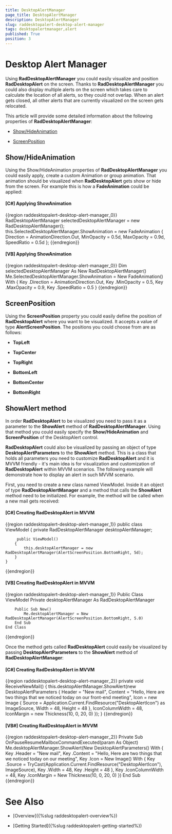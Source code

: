 ```yaml
---
title: DesktopAlertManager
page_title: DesktopAlertManager
description: DesktopAlertManager
slug: raddesktopalert-desktop-alert-manager
tags: desktopalertmanager,alert
published: True
position: 3
---
```


# Desktop Alert Manager

Using __RadDesktopAlertManager__ you could easily visualize and position __RadDesktopAlert__ on the screen. Thanks to __RadDesktopAlertManager__ you could also display multiple alerts on the screen which takes care to calculate the location of all alerts, so they could not overlap. When an alert gets closed, all other alerts that are currently visualized on the screen gets relocated.

This article will provide some detailed information about the following properties of __RadDesktopAlertManager__: 

* [Show/HideAnimation](#show/hideanimation)

* [ScreenPosition](#screenposition)

## Show/HideAnimation

Using the Show/HideAnimation properties of __RadDesktopAlertManager__ you could easily apply, create a custom Animation or group animation. That animation should be visualized when __RadDesktopAlert__ gets show or hide from the screen. For example this is how a __FadeAnimation__ could be applied:

#### __[C#]  Applying ShowAnimation__

{{region raddesktopalert-desktop-alert-manager_0}}
	RadDesktopAlertManager selectedDesktopAlertManager = new RadDesktopAlertManager();
	this.SelectedDesktopAlertManager.ShowAnimation = new FadeAnimation
	{ 
		Direction = AnimationDirection.Out, 
		MinOpacity = 0.5d, 
		MaxOpacity = 0.9d, 
		SpeedRatio = 0.5d 
	};
{{endregion}}

#### __[VB]  Applying ShowAnimation__

{{region raddesktopalert-desktop-alert-manager_0}}
	Dim selectedDesktopAlertManager As New RadDesktopAlertManager()
	Me.SelectedDesktopAlertManager.ShowAnimation = New FadeAnimation() With 
	{ 
		Key .Direction = AnimationDirection.Out, 
		Key .MinOpacity = 0.5, 
		Key .MaxOpacity = 0.9, 
		Key .SpeedRatio = 0.5 
	}
{{endregion}}

## ScreenPosition

Using the __ScreenPosition__ property you could easily define the position of __RadDesktopAlert__ where you want to be visualized. It accepts a value of type __AlertScreenPosition__. The positions you could choose from are as follows:

* __TopLeft__

* __TopCenter__

* __TopRight__

* __BottomLeft__

* __BottomCenter__

* __BottomRight__

## ShowAlert method

In order __RadDesktopAlert__ to be visualized you need to pass it as a parameter to the __ShowAlert__ method of __RadDesktopAlertManager__. Using that method you could easily specify the __Show/HideAnimation__ and __ScreenPosition__ of the DesktopAlert control. 

__RadDesktopAlert__ could also be visualized by passing an object of type __DesktopAlertParameters__ to the __ShowAlert__ method. This is a class that holds all parameters you need to customize __RadDesktopAlert__ and it is MVVM friendly - it's main idea is for visualization and customization of __RadDesktopAlert__ within MVVM scenarios. The following example will demonstrate how to display an alert in such MVVM scenario.

First, you need to create a new class named ViewModel. Inside it an object of type __RadDesktopAlertManager__ and a method that calls the __ShowAlert__ method need to be initialized. For example, the method will be called when a new mail gets received:

#### __[C#]  Creating RadDesktopAlert in MVVM__

{{region raddesktopalert-desktop-alert-manager_1}}
	public class ViewModel
    {
		private RadDesktopAlertManager desktopAlertManager;
		
		 public ViewModel()
        {
            this.desktopAlertManager = new RadDesktopAlertManager(AlertScreenPosition.BottomRight, 5d);
        }
	}
{{endregion}}

#### __[VB]  Creating RadDesktopAlert in MVVM__

{{region raddesktopalert-desktop-alert-manager_1}}
	Public Class ViewModel
		Private desktopAlertManager As RadDesktopAlertManager
		
		Public Sub New()
			Me.desktopAlertManager = New RadDesktopAlertManager(AlertScreenPosition.BottomRight, 5.0)
		End Sub
	End Class
{{endregion}}

Once the method gets called __RadDesktopAlert__ could easily be visualized by passing __DesktopAlertParameters__ to the __ShowAlert__ method of __RadDesktopAlertManager__:

#### __[C#]  Creating RadDesktopAlert in MVVM__

{{region raddesktopalert-desktop-alert-manager_2}}
	private void ReceiveNewMail()
    {
		this.desktopAlertManager.ShowAlert(new DesktopAlertParameters
		{
			Header = "New mail",
			Content = "Hello, Here are two things that we noticed today on our front-end meeting",
			Icon = new Image { Source = Application.Current.FindResource("DesktopAlertIcon") as ImageSource, Width = 48, Height = 48 },
			IconColumnWidth = 48,
			IconMargin = new Thickness(10, 0, 20, 0)
		});
	}
{{endregion}}

#### __[VB#]  Creating RadDesktopAlert in MVVM__

{{region raddesktopalert-desktop-alert-manager_2}}
	Private Sub OnPauseResumeMailboxCommandExecuted(param As Object)
		Me.desktopAlertManager.ShowAlert(New DesktopAlertParameters() With {
			Key .Header = "New mail",
			Key .Content = "Hello, Here are two things that we noticed today on our meeting",
			Key .Icon = New Image() With {
				Key .Source = TryCast(Application.Current.FindResource("DesktopAlertIcon"), ImageSource),
				Key .Width = 48,
				Key .Height = 48
			},
			Key .IconColumnWidth = 48,
			Key .IconMargin = New Thickness(10, 0, 20, 0)
		})
	End Sub
{{endregion}}

# See Also

 * [Overview]({%slug raddesktopalert-overview%})

 * [Getting Started]({%slug raddesktopalert-getting-started%})